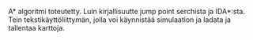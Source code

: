 A* algoritmi toteutetty. Luin kirjallisuutte jump point serchista ja IDA*:sta. Tein tekstikäyttöliittymän, jolla voi käynnistää simulaation ja ladata ja tallentaa karttoja.